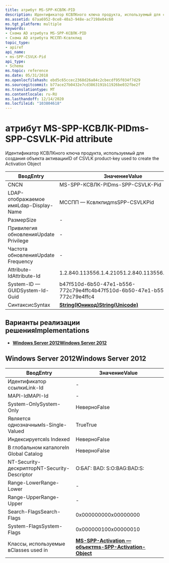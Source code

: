 ```yaml
---
title: атрибут MS-SPP-КСВЛК-PID
description: Идентификатор КСВЛКного ключа продукта, используемый для создания объекта активации
ms.assetid: 67aa6952-0ce8-40a3-948e-ac7198e04c60
ms.tgt_platform: multiple
keywords:
- Схема AD атрибута MS-SPP-КСВЛК-PID
- Схема AD атрибута МССПП-Ксвлкпид
topic_type:
- apiref
api_name:
- ms-SPP-CSVLK-Pid
api_type:
- Schema
ms.topic: reference
ms.date: 05/31/2018
ms.openlocfilehash: ebd5c65ccec2368d26a84c2cbecdf95f034f7d29
ms.sourcegitcommit: b77ace27b0432e7cd3863191b11926be032fbe2f
ms.translationtype: MT
ms.contentlocale: ru-RU
ms.lasthandoff: 12/14/2020
ms.locfileid: "103804618"
---
```

# <a name="ms-spp-csvlk-pid-attribute"></a><span data-ttu-id="b5b71-105">атрибут MS-SPP-КСВЛК-PID</span><span class="sxs-lookup"><span data-stu-id="b5b71-105">ms-SPP-CSVLK-Pid attribute</span></span>

<span data-ttu-id="b5b71-106">Идентификатор КСВЛКного ключа продукта, используемый для создания объекта активации</span><span class="sxs-lookup"><span data-stu-id="b5b71-106">ID of CSVLK product-key used to create the Activation Object</span></span>



| <span data-ttu-id="b5b71-107">Ввод</span><span class="sxs-lookup"><span data-stu-id="b5b71-107">Entry</span></span> | <span data-ttu-id="b5b71-108">Значение</span><span class="sxs-lookup"><span data-stu-id="b5b71-108">Value</span></span> |
|-------------------|---------------------------------------------|
| <span data-ttu-id="b5b71-109">CN</span><span class="sxs-lookup"><span data-stu-id="b5b71-109">CN</span></span>                | <span data-ttu-id="b5b71-110">MS-SPP-КСВЛК-PID</span><span class="sxs-lookup"><span data-stu-id="b5b71-110">ms-SPP-CSVLK-Pid</span></span>                            |
| <span data-ttu-id="b5b71-111">LDAP-отображаемое имя</span><span class="sxs-lookup"><span data-stu-id="b5b71-111">Ldap-Display-Name</span></span> | <span data-ttu-id="b5b71-112">МССПП — Ксвлкпид</span><span class="sxs-lookup"><span data-stu-id="b5b71-112">msSPP-CSVLKPid</span></span>                              |
| <span data-ttu-id="b5b71-113">Размер</span><span class="sxs-lookup"><span data-stu-id="b5b71-113">Size</span></span>              | \-                                          |
| <span data-ttu-id="b5b71-114">Привилегия обновления</span><span class="sxs-lookup"><span data-stu-id="b5b71-114">Update Privilege</span></span>  | \-                                          |
| <span data-ttu-id="b5b71-115">Частота обновления</span><span class="sxs-lookup"><span data-stu-id="b5b71-115">Update Frequency</span></span>  | \-                                          |
| <span data-ttu-id="b5b71-116">Attribute-Id</span><span class="sxs-lookup"><span data-stu-id="b5b71-116">Attribute-Id</span></span>      | <span data-ttu-id="b5b71-117">1.2.840.113556.1.4.2105</span><span class="sxs-lookup"><span data-stu-id="b5b71-117">1.2.840.113556.1.4.2105</span></span>                     |
| <span data-ttu-id="b5b71-118">System-ID — GUID</span><span class="sxs-lookup"><span data-stu-id="b5b71-118">System-Id-Guid</span></span>    | <span data-ttu-id="b5b71-119">b47f510d-6b50-47e1-b556-772c79e4ffc4</span><span class="sxs-lookup"><span data-stu-id="b5b71-119">b47f510d-6b50-47e1-b556-772c79e4ffc4</span></span>        |
| <span data-ttu-id="b5b71-120">Синтаксис</span><span class="sxs-lookup"><span data-stu-id="b5b71-120">Syntax</span></span>            | [<span data-ttu-id="b5b71-121">**String(Юникод)**</span><span class="sxs-lookup"><span data-stu-id="b5b71-121">**String(Unicode)**</span></span>](s-string-unicode.md) |



## <a name="implementations"></a><span data-ttu-id="b5b71-122">Варианты реализации решения</span><span class="sxs-lookup"><span data-stu-id="b5b71-122">Implementations</span></span>

-   [<span data-ttu-id="b5b71-123">**Windows Server 2012**</span><span class="sxs-lookup"><span data-stu-id="b5b71-123">**Windows Server 2012**</span></span>](#windows-server-2012)

## <a name="windows-server-2012"></a><span data-ttu-id="b5b71-124">Windows Server 2012</span><span class="sxs-lookup"><span data-stu-id="b5b71-124">Windows Server 2012</span></span>



| <span data-ttu-id="b5b71-125">Ввод</span><span class="sxs-lookup"><span data-stu-id="b5b71-125">Entry</span></span> | <span data-ttu-id="b5b71-126">Значение</span><span class="sxs-lookup"><span data-stu-id="b5b71-126">Value</span></span> |
|------------------------|-------------------------------------------------------------------------|
| <span data-ttu-id="b5b71-127">Идентификатор ссылки</span><span class="sxs-lookup"><span data-stu-id="b5b71-127">Link-Id</span></span>                | \-                                                                      |
| <span data-ttu-id="b5b71-128">MAPI-Id</span><span class="sxs-lookup"><span data-stu-id="b5b71-128">MAPI-Id</span></span>                | \-                                                                      |
| <span data-ttu-id="b5b71-129">System-Only</span><span class="sxs-lookup"><span data-stu-id="b5b71-129">System-Only</span></span>            | <span data-ttu-id="b5b71-130">Неверно</span><span class="sxs-lookup"><span data-stu-id="b5b71-130">False</span></span>                                                                   |
| <span data-ttu-id="b5b71-131">Является однозначным</span><span class="sxs-lookup"><span data-stu-id="b5b71-131">Is-Single-Valued</span></span>       | <span data-ttu-id="b5b71-132">True</span><span class="sxs-lookup"><span data-stu-id="b5b71-132">True</span></span>                                                                    |
| <span data-ttu-id="b5b71-133">Индексируется</span><span class="sxs-lookup"><span data-stu-id="b5b71-133">Is Indexed</span></span>             | <span data-ttu-id="b5b71-134">Неверно</span><span class="sxs-lookup"><span data-stu-id="b5b71-134">False</span></span>                                                                   |
| <span data-ttu-id="b5b71-135">В глобальном каталоге</span><span class="sxs-lookup"><span data-stu-id="b5b71-135">In Global Catalog</span></span>      | <span data-ttu-id="b5b71-136">Неверно</span><span class="sxs-lookup"><span data-stu-id="b5b71-136">False</span></span>                                                                   |
| <span data-ttu-id="b5b71-137">NT-Security-дескриптор</span><span class="sxs-lookup"><span data-stu-id="b5b71-137">NT-Security-Descriptor</span></span> | <span data-ttu-id="b5b71-138">О:БАГ: BAD: S:</span><span class="sxs-lookup"><span data-stu-id="b5b71-138">O:BAG:BAD:S:</span></span>                                                            |
| <span data-ttu-id="b5b71-139">Range-Lower</span><span class="sxs-lookup"><span data-stu-id="b5b71-139">Range-Lower</span></span>            | \-                                                                      |
| <span data-ttu-id="b5b71-140">Range-Upper</span><span class="sxs-lookup"><span data-stu-id="b5b71-140">Range-Upper</span></span>            | \-                                                                      |
| <span data-ttu-id="b5b71-141">Search-Flags</span><span class="sxs-lookup"><span data-stu-id="b5b71-141">Search-Flags</span></span>           | <span data-ttu-id="b5b71-142">0x00000000</span><span class="sxs-lookup"><span data-stu-id="b5b71-142">0x00000000</span></span>                                                              |
| <span data-ttu-id="b5b71-143">System-Flags</span><span class="sxs-lookup"><span data-stu-id="b5b71-143">System-Flags</span></span>           | <span data-ttu-id="b5b71-144">0x00000010</span><span class="sxs-lookup"><span data-stu-id="b5b71-144">0x00000010</span></span>                                                              |
| <span data-ttu-id="b5b71-145">Классы, используемые в</span><span class="sxs-lookup"><span data-stu-id="b5b71-145">Classes used in</span></span>        | [<span data-ttu-id="b5b71-146">**MS-SPP-Activation — объект**</span><span class="sxs-lookup"><span data-stu-id="b5b71-146">**ms-SPP-Activation-Object**</span></span>](c-msspp-activationobject.md)<br/> |



 

 





